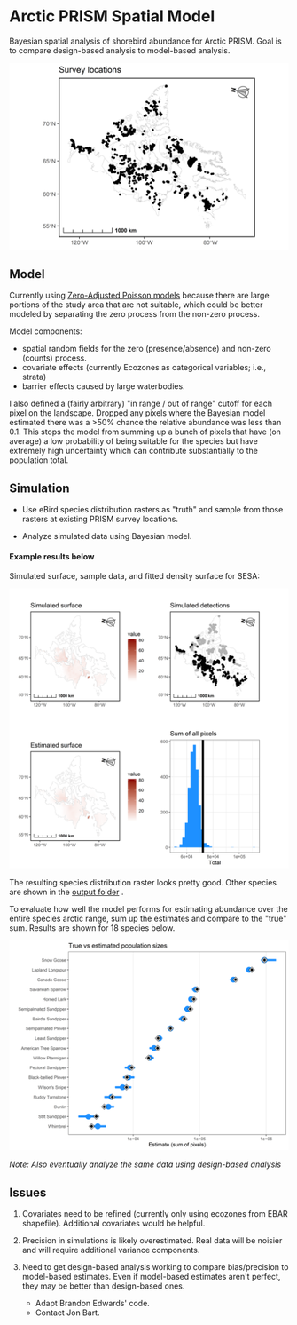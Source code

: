# Arctic PRISM Spatial Model

 Bayesian spatial analysis of shorebird abundance for Arctic PRISM.  Goal is to compare design-based analysis to model-based analysis.
 
![PRISM survey locations](https://github.com/davidiles/Arctic-PRISM-Spatial-Model/blob/main/output/PRISM_survey_locations.png)
 
## Model

Currently using [Zero-Adjusted Poisson models](https://inlabru-org.github.io/inlabru/articles/zip_zap_models.html) because there are large portions of the study area that are not suitable, which could be better modeled by separating the zero process from the non-zero process.

Model components:

- spatial random fields for the zero (presence/absence) and non-zero (counts) process.
- covariate effects (currently Ecozones as categorical variables; i.e., strata)
- barrier effects caused by large waterbodies.

I also defined a (fairly arbitrary) "in range / out of range" cutoff for each pixel on the landscape. Dropped any pixels where the Bayesian model estimated there was a >50% chance the relative abundance was less than 0.1.  This stops the model from summing up a bunch of pixels that have (on average) a low probability of being suitable for the species but have extremely high uncertainty which can contribute substantially to the population total.

## Simulation

- Use eBird species distribution rasters as "truth" and sample from those rasters at existing PRISM survey locations.

- Analyze simulated data using Bayesian model.  

#### Example results below

Simulated surface, sample data, and fitted density surface for SESA:

![SESA simulation](https://github.com/davidiles/Arctic-PRISM-Spatial-Model/blob/main/output/Semipalmated%20Sandpiper.png)
 
The resulting species distribution raster looks pretty good. Other species are shown in the [output folder](https://github.com/davidiles/Arctic-PRISM-Spatial-Model/tree/main/output) .

To evaluate how well the model performs for estimating abundance over the entire species arctic range, sum up the estimates and compare to the "true" sum.  Results are shown for 18 species below.

![Population estimates](https://github.com/davidiles/Arctic-PRISM-Spatial-Model/blob/main/output/species_estimates.png)
 
*Note: Also eventually analyze the same data using design-based analysis* 

## Issues

1) Covariates need to be refined (currently only using ecozones from EBAR shapefile).  Additional covariates would be helpful.

2) Precision in simulations is likely overestimated.  Real data will be noisier and will require additional variance components.

3) Need to get design-based analysis working to compare bias/precision to model-based estimates.  Even if model-based estimates aren't perfect, they may be better than design-based ones.  
   - Adapt Brandon Edwards' code.
   - Contact Jon Bart.